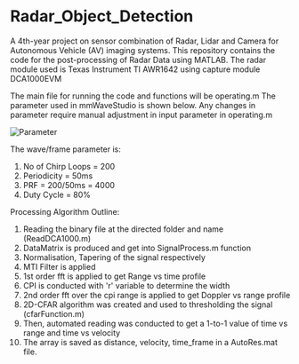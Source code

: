# Radar_Object_Detection
A 4th-year project on sensor combination of Radar, Lidar and Camera for Autonomous Vehicle (AV) imaging systems. This repository contains the code for the post-processing of Radar Data using MATLAB.
The radar module used is Texas Instrument TI AWR1642 using capture module DCA1000EVM

The main file for running the code and functions will be operating.m
The parameter used in mmWaveStudio is shown below. Any changes in parameter require manual adjustment in input parameter in operating.m

![Parameter](https://user-images.githubusercontent.com/51969569/221611035-aa957233-2c2b-41f5-bcfc-855ea8cc340d.png)

The wave/frame parameter is:
1. No of Chirp Loops = 200
2. Periodicity = 50ms
3. PRF = 200/50ms = 4000
4. Duty Cycle = 80%


Processing Algorithm Outline:
1. Reading the binary file at the directed folder and name (ReadDCA1000.m)
2. DataMatrix is produced and get into SignalProcess.m function
3. Normalisation, Tapering of the signal respectively
4. MTI Filter is applied
5. 1st order fft is applied to get Range vs time profile
6. CPI is conducted with 'r' variable to determine the width
7. 2nd order fft over the cpi range is applied to get Doppler vs range profile
8. 2D-CFAR algorithm was created and used to thresholding the signal (cfarFunction.m)
9. Then, automated reading was conducted to get a 1-to-1 value of time vs range and time vs velocity
10. The array is saved as distance, velocity, time_frame in a AutoRes.mat file.


